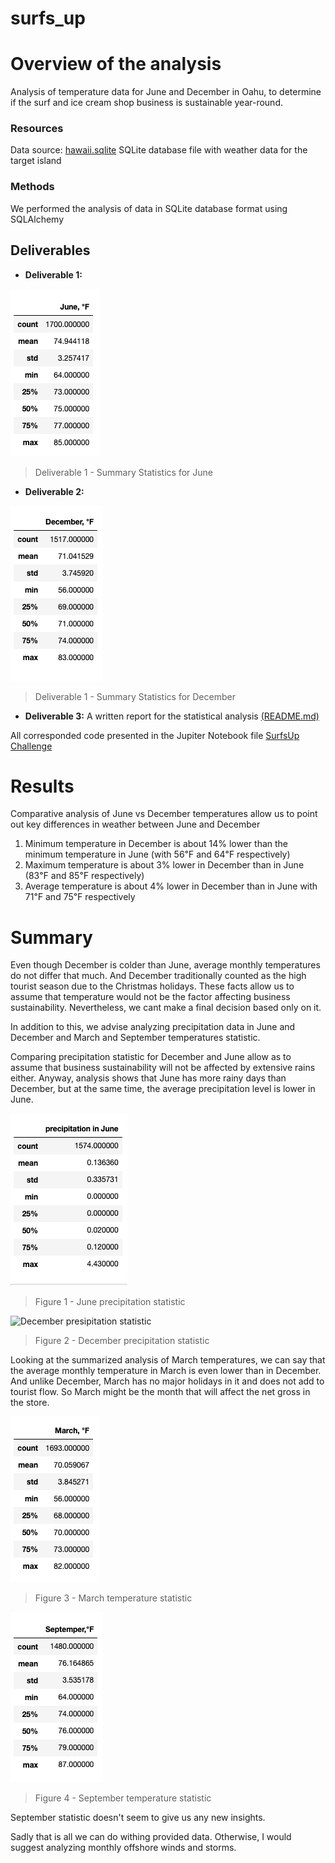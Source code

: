 # surfs_up
# Overview of the analysis 
Analysis of temperature data for June and December in Oahu, to determine if the surf and ice cream shop business is sustainable year-round.

### Resources
Data source: [hawaii.sqlite](https://github.com/xenia-e/surfs_up/blob/main/hawaii.sqlite) SQLite database file with weather data for the target island


### Methods
We performed the analysis of data in SQLite database format using SQLAlchemy

## Deliverables

- __Deliverable 1:__ 

![Summary Statistics for June](https://github.com/xenia-e/surfs_up/blob/main/analysis/june_statistic.png)

>Deliverable 1 - Summary Statistics for June

- __Deliverable 2:__ 

![Summary Statistics for December](https://github.com/xenia-e/surfs_up/blob/main/analysis/december_statistics.png)

>Deliverable 1 - Summary Statistics for December

- __Deliverable 3:__ A written report for the statistical analysis [(README.md)](https://github.com/xenia-e/surfs_up/blob/main/README.md)


All corresponded code presented in the Jupiter Notebook file [SurfsUp Challenge](https://github.com/xenia-e/surfs_up/blob/main/SurfsUp_Challenge.ipynb)


# Results

Comparative analysis of June vs December temperatures allow us to point out key differences in weather between June and December

1. Minimum temperature in December is about 14% lower than the minimum temperature in June (with 56℉ and 64℉ respectively)
2. Maximum temperature is about 3% lower in December than in June (83℉ and 85℉ respectively)
3. Average temperature is about 4% lower in December than in June with 71℉ and 75℉ respectively


# Summary

Even though December is colder than June, average monthly temperatures do not differ that much. And December traditionally counted as the high tourist season due to the Christmas holidays. These facts allow us to assume that temperature would not be the factor affecting business sustainability. Nevertheless, we cant make a final decision based only on it.

In addition to this, we advise analyzing precipitation data in June and December and March and September temperatures statistic.

Comparing precipitation statistic for December and June allow as to assume that business sustainability will not be affected by extensive rains either. Anyway, analysis shows that June has more rainy days than December, but at the same time, the average precipitation level is lower in June.

![June presipitation statistic](https://github.com/xenia-e/surfs_up/blob/main/analysis/june_prcp.png)

> Figure 1 - June precipitation statistic


![December presipitation statistic](hhttps://github.com/xenia-e/surfs_up/blob/main/analysis/december_prsp.png)

> Figure 2 - December precipitation statistic



Looking at the summarized analysis of March temperatures, we can say that the average monthly temperature in March is even lower than in December. And unlike December, March has no major holidays in it and does not add to tourist flow. So March might be the month that will affect the net gross in the store.

![March temperature statistic](https://github.com/xenia-e/surfs_up/blob/main/analysis/march_statistic.png)

> Figure 3 - March temperature statistic

![September temperature statistic](https://github.com/xenia-e/surfs_up/blob/main/analysis/september_statistic.png)

> Figure 4 - September temperature statistic

September statistic doesn't seem to give us any new insights. 

Sadly that is all we can do withing provided data. Otherwise, I would suggest analyzing monthly offshore winds and storms. 

